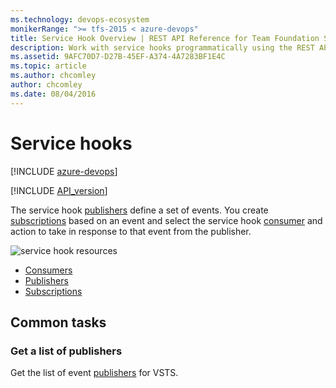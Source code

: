 ```yaml
---
ms.technology: devops-ecosystem
monikerRange: ">= tfs-2015 < azure-devops"
title: Service Hook Overview | REST API Reference for Team Foundation Server
description: Work with service hooks programmatically using the REST APIs for Team Foundation Server.
ms.assetid: 9AFC70D7-D27B-45EF-A374-4A7283BF1E4C
ms.topic: article
ms.author: chcomley
author: chcomley
ms.date: 08/04/2016
---
```


# Service hooks

[!INCLUDE [azure-devops](../_data/azure-devops-message.md)]

[!INCLUDE [API_version](../_data/version.md)]

The service hook [publishers](./publishers.md) define a set of events. You create [subscriptions](./subscriptions.md) based on an event and select the
service hook [consumer](./consumers.md) and action to take in response to that event from the publisher.

![service hook resources](./media/service-hook-resources.png)

- [Consumers](./consumers.md)
- [Publishers](./publishers.md)
- [Subscriptions](./subscriptions.md)

## Common tasks

### Get a list of publishers

Get the list of event [publishers](./publishers.md#getalistofpublishers) for VSTS.

